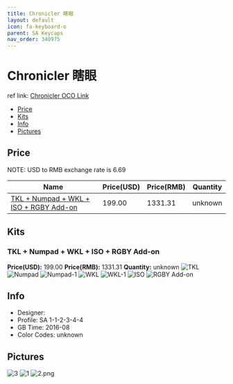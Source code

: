 ```yaml
---
title: Chronicler 瞎眼
layout: default
icon: fa-keyboard-o
parent: SA Keycaps
nav_order: 340975
---
```


# Chronicler 瞎眼

ref link: [Chronicler OCO Link](https://www.originativeco.com/products/chronicler)

* [Price](#price)
* [Kits](#kits)
* [Info](#info)
* [Pictures](#pictures)


## Price  
NOTE: USD to RMB exchange rate is 6.69

| Name          | Price(USD)    |  Price(RMB) |  Quantity |
| ------------- | ------------- |  ---------- |  -------- |
|[TKL + Numpad + WKL + ISO + RGBY Add-on](#tkl)|199.00|1331.31|unknown|


## Kits
### TKL + Numpad + WKL + ISO + RGBY Add-on
**Price(USD):** 199.00    **Price(RMB):** 1331.31    **Quantity:** unknown
<img src="{{ 'assets/images/sa-keycaps/chronicler/kits_pics/tkl.jpg' | relative_url }}" alt="TKL" class="image featured">
<img src="{{ 'assets/images/sa-keycaps/chronicler/kits_pics/numpad.jpg' | relative_url }}" alt="Numpad" class="image featured">
<img src="{{ 'assets/images/sa-keycaps/chronicler/kits_pics/numpad-1.jpg' | relative_url }}" alt="Numpad-1" class="image featured">
<img src="{{ 'assets/images/sa-keycaps/chronicler/kits_pics/wkl.jpg' | relative_url }}" alt="WKL" class="image featured">
<img src="{{ 'assets/images/sa-keycaps/chronicler/kits_pics/wkl-1.jpg' | relative_url }}" alt="WKL-1" class="image featured">
<img src="{{ 'assets/images/sa-keycaps/chronicler/kits_pics/iso.jpg' | relative_url }}" alt="ISO" class="image featured">
<img src="{{ 'assets/images/sa-keycaps/chronicler/kits_pics/rgby-add-on.jpg' | relative_url }}" alt="RGBY Add-on" class="image featured">


## Info
* Designer: 
* Profile: SA 1-1-2-3-4-4
* GB Time: 2016-08
* Color Codes: unknown  


## Pictures
<img src="{{ 'assets/images/sa-keycaps/chronicler/rendering_pics/3.jpg' | relative_url }}" alt="3" class="image featured">
<img src="{{ 'assets/images/sa-keycaps/chronicler/rendering_pics/1.jpg' | relative_url }}" alt="1" class="image featured">
<img src="{{ 'assets/images/sa-keycaps/chronicler/rendering_pics/2.png' | relative_url }}" alt="2.png" class="image featured">
